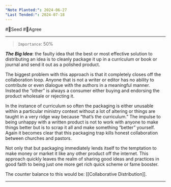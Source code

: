 ```yaml
---
"Note Planted:": 2024-06-27
"Last Tended:": 2024-07-18
---
```

#🌱Seed  #🙂Agree
****
> `Importance`: 50%
 
***The Big Idea***: the faulty idea that the best or most effective solution to distributing an idea is to cleanly package it up in a curriculum or book or journal and send it out as a polished product. 

The biggest problem with this approach is that it completely closes off the collaboration loop. Anyone that is not a writer or editor has no ability to contribute or even dialogue with the authors in a meaningful manner. Instead the “other” is always a consumer either buying and endorsing the product wholesale or rejecting it. 

In the instance of curriculum so often the packaging is either unusable within a particular ministry context without a lot of altering or things are taught in a very ridge way because “that’s the curriculum.” The impulse to being unhappy with a written product is not to work with anyone to make things better but is to scrap it all and make something “better” yourself. Again it becomes clear that this packaging trap kills honest collaboration between churches and pastors. 

Not only that but packaging immediately lends itself to the temptation to make money or market it like any other product off the internet. This approach quickly leaves the realm of sharing good ideas and practices in good faith to being just one more get rich quick scheme or fame booster. 

The counter balance to this would be: [[Collaborative Distribution]].

****
